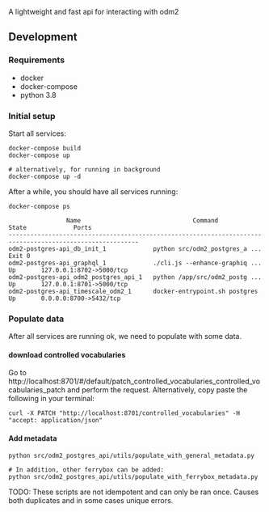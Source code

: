 A lightweight and fast api for interacting with odm2

## Development

### Requirements

- docker
- docker-compose
- python 3.8

### Initial setup

Start all services:

```
docker-compose build
docker-compose up

# alternatively, for running in background
docker-compose up -d
```

After a while, you should have all services running:

```
docker-compose ps

                Name                               Command               State             Ports          
----------------------------------------------------------------------------------------------------------
odm2-postgres-api_db_init_1             python src/odm2_postgres_a ...   Exit 0                           
odm2-postgres-api_graphql_1             ./cli.js --enhance-graphiq ...   Up       127.0.0.1:8702->5000/tcp
odm2-postgres-api_odm2_postgres_api_1   python /app/src/odm2_postg ...   Up       127.0.0.1:8701->5000/tcp
odm2-postgres-api_timescale_odm2_1      docker-entrypoint.sh postgres    Up       0.0.0.0:8700->5432/tcp  
```

### Populate data

After all services are running ok, we need to populate with some data.

#### download controlled vocabularies
Go to http://localhost:8701/#/default/patch_controlled_vocabularies_controlled_vocabularies_patch and perform the request. Alternatively, copy paste the following in your terminal:
```
curl -X PATCH "http://localhost:8701/controlled_vocabularies" -H "accept: application/json"
```

#### Add metadata

```
python src/odm2_postgres_api/utils/populate_with_general_metadata.py

# In addition, other ferrybox can be added:
python src/odm2_postgres_api/utils/populate_with_ferrybox_metadata.py
```

TODO: These scripts are not idempotent and can only be ran once. Causes both duplicates and in some cases unique errors.
